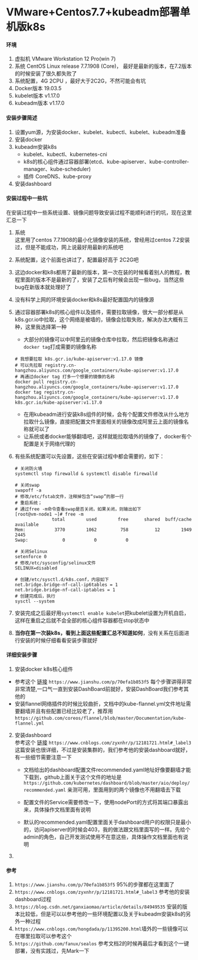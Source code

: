 # VMware+Centos7.7+kubeadm部署单机版k8s
#### 环境
1. 虚拟机 VMware Workstation 12 Pro(win 7)   
2. 系统 CentOS Linux release 7.7.1908 (Core)， 最好是最新的版本，在7.2版本的时候安装了很久都失败了    
4. 系统配置，4G 2CPU ，最好大于2C2G，不然可能会有坑
3. Docker版本 19.03.5
4. kubelet版本 v1.17.0  
5. kubeadm版本 v1.17.0  

#### 安装步骤简述  
1. 设置yum源，为安装docker、kubelet、kubectl、kubelet、kubeadm准备  
2. 安装docker  
3. kubeadm安装k8s  
    * kubelet、kubectl、kubernetes-cni
    * k8s的核心组件通过容器部署(etcd、kube-apiserver、kube-controller-manager、kube-scheduler)
    * 插件 CoreDNS、kube-proxy
4. 安装dashboard  

#### 安装过程中一些坑  
在安装过程中一些系统设置、镜像问题导致安装过程不能顺利进行的坑，现在这里汇总一下  
1. 系统  
这里用了centos 7.7.1908的最小化镜像安装的系统，曾经用过centos 7.2安装过，但是不能成功，网上说最好用最新的系统吧  

2. 系统配置，这个前面也讲过了，配置最好高于 2C2G吧

3. 这边docker和k8s都用了最新的版本，第一次在装的时候看着别人的教程，教程里面的版本不是最新的了，安装了之后有时候会出现一些bug，当然这些bug在新版本就处理好了  

4. 没有科学上网的环境安装docker和k8s最好配置国内的镜像源  

5. 通过容器部署k8s的核心组件以及插件，需要拉取镜像，很大一部分都是从k8s.gcr.io中拉取，这个网络是被墙的，镜像会拉取失败，解决办法大概有三种，这里我选择第一种  
    * 大部分的镜像可以中阿里云的镜像仓库中拉取，然后把镜像名称通过`docker tag`打成需要的镜像名称
    ```
    # 我想要拉取 k8s.gcr.io/kube-apiserver:v1.17.0 镜像
    # 可以先拉取 registry.cn-hangzhou.aliyuncs.com/google_containers/kube-apiserver:v1.17.0
    # 再通过docker tag 打多一个想要的镜像的名称
    docker pull registry.cn-hangzhou.aliyuncs.com/google_containers/kube-apiserver:v1.17.0
    docker tag registry.cn-hangzhou.aliyuncs.com/google_containers/kube-apiserver:v1.17.0 k8s.gcr.io/kube-apiserver:v1.17.0
    ```
    * 在用kubeadm进行安装k8s组件的时候，会有个配置文件修改从什么地方拉取什么镜像，直接把配置文件里面相关的镜像改成阿里云上面的镜像名称就可以了  
    * 让系统或者docker能够翻墙吧，这样就能拉取墙外的镜像了，docker有个配置是关于网络代理的
6. 有些系统配置可以先设置，这些在安装过程中都会需要的，如下：  
    ```
    # 关闭防火墙  
    systemctl stop firewalld & systemctl disable firewalld  
    
    # 关闭swap
    swapoff -a  
    # 修改/etc/fstab文件，注释掉包含“swap”的那一行
    # 重启系统；
    # 通过free -m命令查看swap是否关闭，如果关闭，则输出如下
    [root@vm-node1 ~]# free -m
                  total        used        free      shared  buff/cache   available
    Mem:           3770        1062         758          12        1949        2445
    Swap:             0           0           0
    
    # 关闭Selinux
    setenforce 0 
    # 修改/etc/sysconfig/selinux文件 
    SELINUX=disabled
    
    # 创建/etc/sysctl.d/k8s.conf，内容如下
    net.bridge.bridge-nf-call-ip6tables = 1
    net.bridge.bridge-nf-call-iptables = 1
    # 创建完成后，执行
    sysctl --system
    ```
7. 安装完成之后最好用`systemctl enable kubelet`把kubelet设置为开机自启，这样在重启之后就不会全部的核心组件容器都在stop状态中

8. **当你在第一次装k8s，看到上面这些配置汇总不知道如何**，没有关系在后面进行安装的时候仔细看看安装步骤就好  

#### 详细安装步骤 
1. 安装docker k8s核心组件   
* 参考这个 [链接](https://www.jianshu.com/p/70efa1b853f5)   `https://www.jianshu.com/p/70efa1b853f5`   每个步骤讲得非常非常清楚,一口气一直到安装DashBoard前就好，安装DashBoard我们参考其他的
* 安装flannel网络插件的时候比较曲折，文档中的kube-flannel.yml文件地址需要翻墙并且有些配置已经比较老了，推荐用`https://github.com/coreos/flannel/blob/master/Documentation/kube-flannel.yml`
 
2. 安装dashboard  
参考这个 [链接](https://www.cnblogs.com/zyxnhr/p/12181721.html#_label3) `https://www.cnblogs.com/zyxnhr/p/12181721.html#_label3` 这篇安装也很详细，不过是安装集群的，我们参考他的安装dashboard就好，有一些细节需要注意一下  
    * 文档给出的dashboard配置文件recommended.yaml地址好像要翻墙才能下载到，github上面关于这个文件的地址是`https://github.com/kubernetes/dashboard/blob/master/aio/deploy/recommended.yaml` 亲测可用，里面用到的两个镜像也不用翻墙去下载  
    
    * 配置文件的Service需要修改一下，使用nodePort的方式将其端口暴露出来，具体操作文档里面有说明 
    
    * 默认的recommended.yaml配置里面关于dashboard用户的权限只是最小的，访问apiserver的时候会403，我的做法跟文档里面写的一样。先给个admin的角色，自己开发测试使用不在意这些，具体操作文档里面也有说明  
3. 

#### 参考  
1. `https://www.jianshu.com/p/70efa1b853f5` 95%的步骤都在这里面了
2. `https://www.cnblogs.com/zyxnhr/p/12181721.html#_label3` 参考他的安装dashboard过程  
3. `https://blog.csdn.net/ganxiaomao/article/details/84949535` 安装的版本比较低，但是可以以参考他的一些环境配置以及关于kubeadm安装k8s的另外一种过程  
4. `https://www.cnblogs.com/hongdada/p/11395200.html`墙外的一些镜像可以在哪里拉取可以参考这个
5. `https://github.com/fanux/sealos` 参考文档2的时候再最后才看到这个一键部署，没有实践过，先Mark一下  

